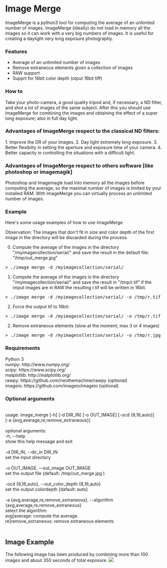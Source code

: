 # Image Merge

<p class='summary'>
ImageMerge is a python3 tool for computing the average of an unlimited number of images. 
ImageMerge (ideally) do not load in memory all the images so it can work with a very big numbers of images. It is useful for creating a daylight very long exposure photography.
</p>

<h3>Features</h3>
<ul>
    <li>Average of an unlimited number of images</li>
    <li>Remove extraneous elements given a collection of images</li>
    <li>RAW support</li>
    <li>Supprt for 16bit color depth (otput 16bit tiff)</li>
</ul>

<h3>How to</h3>
Take your photo-camera, a good quality tripod and, if necessary, a ND filter, and shot a lot of images of the same subject.
After this you should use ImageMerge for combining the images and obtaining the effect of a super long exposure; also in full day light.

<h3>Advantages of ImageMerge respect to the classical ND filters:</h3>
1. Improve the DR of your images.
2. Day light extremely long exposure.
3. Better flexibilty in setting the aperture and exposure time of your camera.
4. Better capacity in controlling the situations with a difficult light. 

<h3>Advantages of ImageMerge respect to others software [like photoshop or imagemagik]</h3>
Photoshop and Imagemagik load into memory all the images before computing the average, so the maximal number of images is limited by your installed RAM.
With ImageMerge you can virtually process an unlimited number of images.  

<h3>Example</h3>
Here's some usage examples of how to use ImageMerge

Observation: The images that don't fit in size and color depth of the first image in the directory will be discarded during the process.  

0. Compute the average of the images in the directory "/myimagecollection/serial/" and save the result in the default file: "/tmp/out_merge.jpg"
<pre>
> ./image_merge -d /myimagecollection/serial/
</pre>

1. Compute the average of the images in the directory "/myimagecollection/serial/" and save the result in "/tmp/r.tif" 
if the imput images are in RAW the resulting r.tif will be written in 16bit.
<pre>
> ./image_merge -d /myimagecollection/serial/ -o /tmp/r.tif -ocd auto
</pre>

2. Force the output tif to 16bit:
<pre>
> ./image_merge -d /myimagecollection/serial/ -o /tmp/r.tif -ocd 16
</pre>

2. Remove extraneous elements (slow at the moment; max 3 or 4 images)
<pre>
> ./image_merge -d /myimagecollection/serial/ -o /tmp/r.jpg -a re
</pre>

<h3>Requirements</h3>
Python 3 <br>
numpy: http://www.numpy.org/<br>
scipy: https://www.scipy.org/<br>
matplotlib: http://matplotlib.org/<br>
rawpy: https://github.com/neothemachine/rawpy (optional)<br>
imageio: https://github.com/imageio/imageio (optional)<br>

<h3>Optional arguments </h3>
<br>
usage: image_merge [-h] [-d DIR_IN] [-o OUT_IMAGE] [-ocd {8,16,auto}]<br>
                   [-a {avg,average,re,remove_extraneous}]<br>
<br>
optional arguments:<br>
  -h, --help        <br> 
  show this help message and exit<br>
  <br>
  -d DIR_IN, --dir_in DIR_IN <br>
  set the input directory <br>
  <br>
  -o OUT_IMAGE, --out_image OUT_IMAGE <br>
  set the output file (default: /tmp/out_merge.jpg ) <br>
  <br>
  -ocd {8,16,auto}, --out_color_depth {8,16,auto}  <br>
  set the output colordepth [dafault: auto] <br>
  <br>
  -a {avg,average,re,remove_extraneous}, --algorithm {avg,average,re,remove_extraneous} <br>
  select the algorithm: <br>
  avg|average: compute the average. <br>
  re|remove_extraneous: remove extraneous elements <br>
<br>
<h2>Image Example</h2>
The following image has been produced by combining more than 100 images and about 350 seconds of total exposure.
<img src="http://i.imgur.com/Sr59TfL.jpg" >
